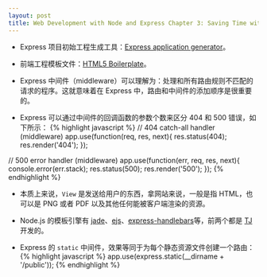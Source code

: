 ```yaml
---
layout: post
title: Web Development with Node and Express Chapter 3: Saving Time with Express
---
```


* Express 项目初始工程生成工具：[Express application generator](http://expressjs.com/en/starter/generator.html)。

* 前端工程模板文件：[HTML5 Boilerplate](https://html5boilerplate.com/)。

* Express 中间件（middleware）可以理解为：处理和所有路由规则不匹配的请求的程序。这就意味着在 Express 中，路由和中间件的添加顺序是很重要的。

* Express 可以通过中间件的回调函数的参数个数来区分 404 和 500 错误，如下所示：
{% highlight javascript %}
// 404 catch-all handler (middleware)
app.use(function(req, res, next){
  res.status(404);
  res.render('404');
});

// 500 error handler (middleware)
app.use(function(err, req, res, next){
  console.error(err.stack);
  res.status(500);
  res.render('500');
});
{% endhighlight %}

* 本质上来说，`View` 是发送给用户的东西，拿网站来说，一般是指 HTML，也可以是 PNG 或者 PDF 以及其他任何能被客户端渲染的资源。

* Node.js 的模板引擎有 [jade](http://jade-lang.com/)、[ejs](https://github.com/tj/ejs)、[express-handlebars](https://github.com/ericf/express-handlebars)等，前两个都是 [TJ](https://github.com/tj) 开发的。

* Express 的 `static` 中间件，效果等同于为每个静态资源文件创建一个路由：
{% highlight javascript %}
app.use(express.static(__dirname + '/public'));
{% endhighlight %}
